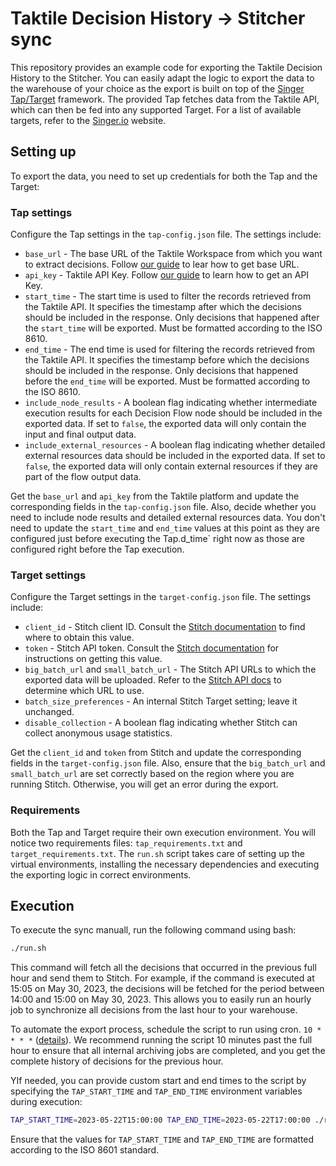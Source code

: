 # Taktile Decision History -> Stitcher sync

This repository provides an example code for exporting the Taktile Decision History to the Stitcher. You can easily adapt the logic to export the data to the warehouse of your choice as the export is built on top of the [Singer Tap/Target]((https://github.com/singer-io/getting-started/tree/master)) framework. The provided Tap fetches data from the Taktile API, which can then be fed into any supported Target. For a list of available targets, refer to the [Singer.io](https://www.singer.io/) website.

## Setting up
To export the data, you need to set up credentials for both the Tap and the Target:

### Tap settings
Configure the Tap settings in the `tap-config.json` file. The settings include:

- `base_url` - The base URL of the Taktile Workspace from which you want to extract decisions. Follow [our guide](https://help.taktile.com/en/articles/40930-integrate-a-taktile-decision-flow-into-your-backend) to lear how to get base URL.
- `api_key` - Taktile API Key. Follow [our guide](https://help.taktile.com/en/articles/28423-api-keys) to learn how to get an API Key.
- `start_time` - The start time is used to filter the records retrieved from the Taktile API. It specifies the timestamp after which the decisions should be included in the response. Only decisions that happened after the `start_time` will be exported. Must be formatted according to the ISO 8610.
- `end_time` - The end time is used for filtering the records retrieved from the Taktile API. It specifies the timestamp before which the decisions should be included in the response. Only decisions that happened before the `end_time` will be exported. Must be formatted according to the ISO 8610.
- `include_node_results` - A boolean flag indicating whether intermediate execution results for each Decision Flow node should be included in the exported data. If set to `false`, the exported data will only contain the input and final output data.
- `include_external_resources` - A boolean flag indicating whether detailed external resources data should be included in the exported data. If set to `false`, the exported data will only contain external resources if they are part of the flow output data.

Get the `base_url` and `api_key` from the Taktile platform and update the corresponding fields in the `tap-config.json` file. Also, decide whether you need to include node results and detailed external resources data. You don't need to update the `start_time` and `end_time` values at this point as they are configured just before executing the Tap.d_time` right now as those are configured right before the Tap execution.

### Target settings
Configure the Target settings in the `target-config.json` file. The settings include:

- `client_id` - Stitch client ID. Consult the [Stitch documentation](https://www.stitchdata.com/docs/developers/import-api/api) to find where to obtain this value.
- `token` - Stitch API token. Consult the [Stitch documentation](https://www.stitchdata.com/docs/developers/import-api/api) for instructions on getting this value.
- `big_batch_url` and `small_batch_url` - The Stitch API URLs to which the exported data will be uploaded. Refer to the [Stitch API docs]((https://www.stitchdata.com/docs/developers/import-api/api#base-urls)) to determine which URL to use.
- `batch_size_preferences` - An internal Stitch Target setting; leave it unchanged.
- `disable_collection` - A boolean flag indicating whether Stitch can collect anonymous usage statistics.

Get the `client_id` and `token` from Stitch and update the corresponding fields in the `target-config.json` file. Also, ensure that the `big_batch_url` and `small_batch_url` are set correctly based on the region where you are running Stitch. Otherwise, you will get an error during the export.

### Requirements
Both the Tap and Target require their own execution environment. You will notice two requirements files: `tap_requirements.txt` and `target_requirements.txt`. The `run.sh` script takes care of setting up the virtual environments, installing the necessary dependencies and executing the exporting logic in correct environments.

## Execution

To execute the sync manuall, run the following command using bash:
```bash
./run.sh
```

This command will fetch all the decisions that occurred in the previous full hour and send them to Stitch. For example, if the command is executed at 15:05 on May 30, 2023, the decisions will be fetched for the period between 14:00 and 15:00 on May 30, 2023. This allows you to easily run an hourly job to synchronize all decisions from the last hour to your warehouse.

To automate the export process, schedule the script to run using cron. `10 * * * *` ([details](https://crontab.guru/#10_*_*_*_*)). We recommend running the script 10 minutes past the full hour to ensure that all internal archiving jobs are completed, and you get the complete history of decisions for the previous hour.

YIf needed, you can provide custom start and end times to the script by specifying the `TAP_START_TIME` and `TAP_END_TIME` environment variables during execution:
```bash
TAP_START_TIME=2023-05-22T15:00:00 TAP_END_TIME=2023-05-22T17:00:00 ./run.sh
```

Ensure that the values for `TAP_START_TIME` and `TAP_END_TIME` are formatted according to the ISO 8601 standard.
